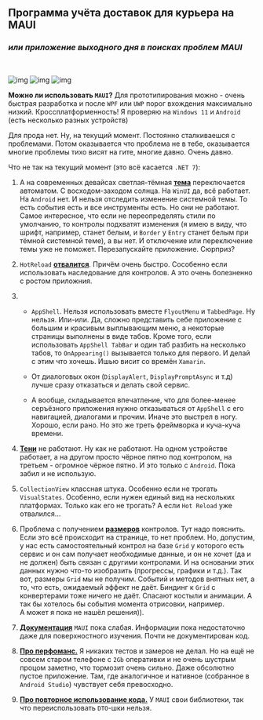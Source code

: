 ## Программа учёта доставок для курьера на MAUI
### ***или приложение выходного дня в поисках проблем MAUI***
<br>

![img](./img/img-1.png)
![img](./img/img-2.png)
![img](./img/img-3.png)

**Можно ли использовать `MAUI`?** Для прототипирования можно - очень быстрая разработка и после `WPF` или `UWP` порог вхождения максимально низкий. Кроссплатформенность! Я проверяю на `Windows 11` и `Android` (есть несколько разных устройств) 

Для прода нет. Ну, на текущий момент. Постоянно сталкиваешся с проблемами. Потом оказывается что проблема не в тебе, оказывается многие проблемы тихо висят на гите, многие давно. Очень давно.

Что не так на текущий момент (это всё касается `.NET 7`):

1. А на современных девайсах светлая-тёмная **<u>тема</u>** переключается автоматом. С восходом-заходом солнца. На `WinUI` да, всё работает. На `Android` нет. И нельзя отследить изменение системной темы. То есть события есть и все инструменты есть. Но они не работают. Самое интересное, что если не переопределять стили по умолчанию, то контролы подхватят изменения (я имею в виду, что шрифт, например, станет белым, и `Border` у `Entry` станет белым при тёмной системной теме), а вы нет. И отключение или переключение темы уже не поможет. Перезапускайте приложение. Сюрприз?

2. `HotReload` **<u>отвалится</u>**. Причём очень быстро. Сособенно если использовать наследование для контролов. А это очень болезненно с ростом приложния.

3. - `AppShell`. Нельзя использовать вместе `FlyoutMenu` и `TabbedPage`. Ну нельзя. Или-или.
Да, сложно представить себе приложение с большим и красивым выплывающим меню, а некоторые страницы выполнены в виде табов.
Кроме того, если использовать `AppShell TabBar` и один таб разбить на несколько табов, то `OnAppearing()` вызывается только для первого. И делай с этим что хочешь. Ишью висит со времён `Xamarin`.

   - От диалоговых окон (`DisplayAlert`, `DisplayPromptAsync` и т.д) лучше сразу отказаться и делать свой сервис. 
 
   - А вообще, складывается впечатление, что для более-менее серъёзного приложения нужно отказываться от `AppShell` с его навигацией, диалогами и прочим. Иначе это выстрел в ногу. Хорошо, если рано. Но это же треть фреймворка и куча-куча времени.

4. **<u>Тени</u>** не работают. Ну как не работают. На одном устройстве работает, а на другом просто чёрное пятно под контролом, на третьем - огромное чёрное пятно. И это только с `Android`. Пока забил и не использую. 

5. `CollectionView` классная штука. Особенно если не трогать `VisualStates`. Особенно, если нужен единый вид на нескольких платформах. Только как его не трогать? А если `Hot Reload` уже отвалился...

6. Проблема с получением **<u>размеров</u>** контролов. Тут надо пояснить. Если это всё происходит на странице, то нет проблем. Но, допустим, у нас есть самостоятельный контрол на базе `Grid` у которого есть сервис и он сам получает необходимые данные, и он не хочет (да и не должен) быть связан с другими контролами. И на основании этих данных нужно что-то изобразить (прогрессы, графики и т.д.). Так вот, размеры `Grid` мы не получим. Событий и методов внятных нет, а то, что есть, ожидаемый эффект не даёт. Биндинг к `Grid` с конвертерами тоже ничего не даёт. Спасают костыли и анимации. А так бы хотелось бы события момента отрисовки, например. <br>А может я пока не нашёл решения)).

7. **<u>Документация</u>** `MAUI` пока слабая. Информации пока недостаточно даже для поверхностного изучения. Почти не документирован код.

8. **<u>Про перфоманс.</u>** Я никаких тестов и замеров не делал. Но на ещё не совсем старом телефоне с `2Gb` оперативки и не очень шустрым процом заметно, что тормозит очень сильно. Даже обсолютно пустое приложение. Там, где аналогичное и нативное (собранное в `Android Studio`) чувствует себя превосходно.

9. **<u>Про повторное использование кода.</u>** У `MAUI` свои библиотеки, так что переиспользовать `DTO`-шки нельзя.